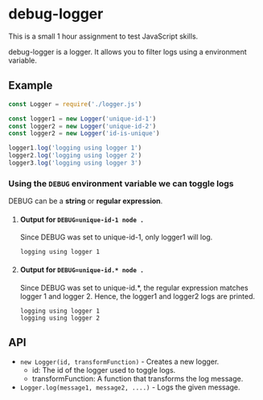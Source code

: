 # debug-logger

This is a small 1 hour assignment to test JavaScript skills.

debug-logger is a logger. It allows you to filter logs using a environment variable.

## Example

```js
const Logger = require('./logger.js')

const logger1 = new Logger('unique-id-1')
const logger2 = new Logger('unique-id-2')
const logger2 = new Logger('id-is-unique')

logger1.log('logging using logger 1')
logger2.log('logging using logger 2')
logger3.log('logging using logger 3')
```

### Using the `DEBUG` environment variable we can toggle logs

DEBUG can be a **string** or **regular expression**.

1. #### Output for `DEBUG=unique-id-1 node .`

   Since DEBUG was set to unique-id-1, only logger1 will log.

   ```
   logging using logger 1
   ```

1. #### Output for `DEBUG=unique-id.* node .`

    Since DEBUG was set to unique-id.*, the regular expression matches logger 1 and logger 2. Hence, the logger1 and logger2 logs are printed.
    
    ```
    logging using logger 1
    logging using logger 2
    ```

## API

 * `new Logger(id, transformFunction)` - Creates a new logger.
   * id: The id of the logger used to toggle logs.
   * transformFunction: A function that transforms the log message.
 * `Logger.log(message1, message2, ....)` - Logs the given message.